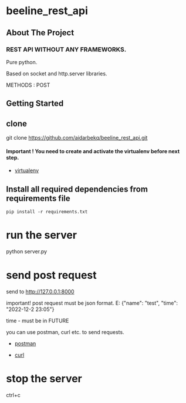 # beeline_rest_api

<!-- ABOUT THE PROJECT -->
## About The Project

### REST API WITHOUT ANY FRAMEWORKS. 
Pure python. 

Based on socket and http.server libraries. 

METHODS : POST

## Getting Started

## clone
  git clone https://github.com/aidarbekq/beeline_rest_api.git 

#### Important !  You need to create and activate the virtualenv before next step.
* [virtualenv](https://pypi.org/project/virtualenv/)

## Install all required dependencies from requirements file

  `pip install -r requirements.txt`


# run the server

python server.py



# send post request
send to http://127.0.0.1:8000 

important! post request must be json format. E: {"name": "test", "time": "2022-12-2 23:05"}

time - must be in FUTURE

you can use postman, curl etc. to send requests. 

* [postman](https://learning.postman.com/docs/getting-started/introduction/)

* [curl](https://reqbin.com/req/c-d2nzjn3z/curl-post-body)




# stop the server
ctrl+c
